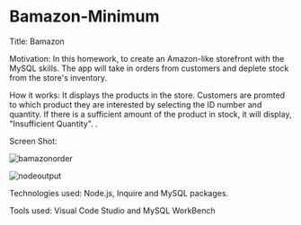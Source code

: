 # Bamazon-Minimum

Title: Bamazon

Motivation: In this homework, to create an Amazon-like storefront with the MySQL skills. The app will take in orders from customers and deplete stock from the store's inventory.

How it works: It displays the products in the store. Customers are promted to which product they are interested by selecting the ID number and quantity. 
If there is a sufficient amount of the product in stock, it will display, "Insufficient Quantity". .

Screen Shot:

![bamazonorder](https://user-images.githubusercontent.com/43328718/51081754-cff34480-16bc-11e9-8496-ff1d3cc77eb8.PNG)

![nodeoutput](https://user-images.githubusercontent.com/43328718/51081722-ef3da200-16bb-11e9-9e30-95df9cb763ee.jpg)




Technologies used: Node.js, Inquire and MySQL packages. 

Tools used: Visual Code Studio and MySQL WorkBench
